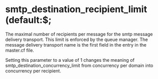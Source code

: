 # smtp_destination_recipient_limit (default:$; 

 The maximal number of recipients per message for the smtp
message delivery transport. This limit is enforced by the queue
manager. The message delivery transport name is the first field in
the entry in the master.cf file.  

 Setting this parameter to a value of 1 changes the meaning of
smtp_destination_concurrency_limit from concurrency per domain
into concurrency per recipient.  


